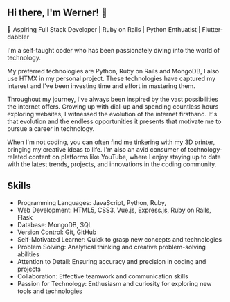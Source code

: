 <!---
WernerPetrick/WernerPetrick is a ✨ special ✨ repository because its `README.md` (this file) appears on your GitHub profile.
You can click the Preview link to take a look at your changes.
--->
## Hi there, I'm Werner! 👋
🚀 Aspiring Full Stack Developer | Ruby on Rails | Python Enthuatist | Flutter-dabbler

I'm a self-taught coder who has been passionately diving into the world of technology.

My preferred technologies are Python, Ruby on Rails and MongoDB, I also use HTMX in my personal project. These technologies have captured my interest and I've been investing time and effort in mastering them.

Throughout my journey, I've always been inspired by the vast possibilities the internet offers. Growing up with dial-up and spending countless hours exploring websites, I witnessed the evolution of the internet firsthand. It's that evolution and the endless opportunities it presents that motivate me to pursue a career in technology.

When I'm not coding, you can often find me tinkering with my 3D printer, bringing my creative ideas to life. I'm also an avid consumer of technology-related content on platforms like YouTube, where I enjoy staying up to date with the latest trends, projects, and innovations in the coding community.

## Skills

- Programming Languages: JavaScript, Python, Ruby,
- Web Development: HTML5, CSS3, Vue.js, Express.js, Ruby on Rails, Flask
- Database: MongoDB, SQL
- Version Control: Git, GitHub
- Self-Motivated Learner: Quick to grasp new concepts and technologies
- Problem Solving: Analytical thinking and creative problem-solving abilities
- Attention to Detail: Ensuring accuracy and precision in coding and projects
- Collaboration: Effective teamwork and communication skills
- Passion for Technology: Enthusiasm and curiosity for exploring new tools and technologies
